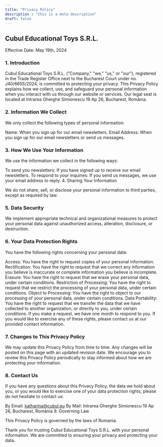 ```yaml
---
title: "Privacy Policy"
description : "this is a meta description"
draft: false
---
```


## Cubul Educational Toys S.R.L.

Effective Date: May 19th, 2024

### 1. Introduction

Cubul Educational Toys S.R.L. ("Company," "we," "us," or "our"), registered in the Trade Register Office next to the Bucharest Court under no. J40/6655/2024, is committed to protecting your privacy. This Privacy Policy explains how we collect, use, and safeguard your personal information when you interact with us through our website or services. Our legal seat is located at Intrarea Gherghe Simionescu 19 Ap 26, Bucharest, România.

### 2. Information We Collect

We only collect the following types of personal information:

Name: When you sign up for our email newsletters.
Email Address: When you sign up for our email newsletters or send us messages.
### 3. How We Use Your Information

We use the information we collect in the following ways:

To send you newsletters: If you have signed up to receive our email newsletters.
To respond to your inquiries: If you send us messages, we use your email address to reply.
4. Sharing Your Information

We do not share, sell, or disclose your personal information to third parties, except as required by law.

### 5. Data Security

We implement appropriate technical and organizational measures to protect your personal data against unauthorized access, alteration, disclosure, or destruction.

### 6. Your Data Protection Rights

You have the following rights concerning your personal data:

Access: You have the right to request copies of your personal information.
Rectification: You have the right to request that we correct any information you believe is inaccurate or complete information you believe is incomplete.
Erasure: You have the right to request that we erase your personal data, under certain conditions.
Restriction of Processing: You have the right to request that we restrict the processing of your personal data, under certain conditions.
Object to Processing: You have the right to object to our processing of your personal data, under certain conditions.
Data Portability: You have the right to request that we transfer the data that we have collected to another organization, or directly to you, under certain conditions.
If you make a request, we have one month to respond to you. If you would like to exercise any of these rights, please contact us at our provided contact information.

### 7. Changes to This Privacy Policy

We may update this Privacy Policy from time to time. Any changes will be posted on this page with an updated revision date. We encourage you to review this Privacy Policy periodically to stay informed about how we are protecting your information.

### 8. Contact Us

If you have any questions about this Privacy Policy, the data we hold about you, or you would like to exercise one of your data protection rights, please do not hesitate to contact us:

By Email: katharina@cubul.eu
By Mail: Intrarea Gherghe Simionescu 19 Ap 26, Bucharest, România
9. Governing Law

This Privacy Policy is governed by the laws of Romania.

Thank you for trusting Cubul Educational Toys S.R.L. with your personal information. We are committed to ensuring your privacy and protecting your data.